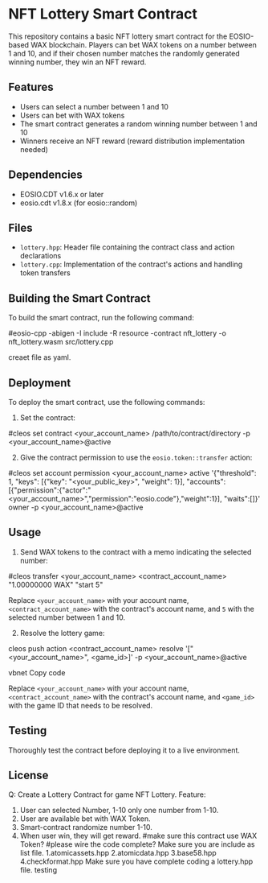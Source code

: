 

# NFT Lottery Smart Contract

This repository contains a basic NFT lottery smart contract for the EOSIO-based WAX blockchain. Players can bet WAX tokens on a number between 1 and 10, and if their chosen number matches the randomly generated winning number, they win an NFT reward.

## Features

- Users can select a number between 1 and 10
- Users can bet with WAX tokens
- The smart contract generates a random winning number between 1 and 10
- Winners receive an NFT reward (reward distribution implementation needed)

## Dependencies

- EOSIO.CDT v1.6.x or later
- eosio.cdt v1.8.x (for eosio::random)

## Files

- `lottery.hpp`: Header file containing the contract class and action declarations
- `lottery.cpp`: Implementation of the contract's actions and handling token transfers

## Building the Smart Contract

To build the smart contract, run the following command:

#eosio-cpp -abigen -I include -R resource -contract nft_lottery -o nft_lottery.wasm src/lottery.cpp

creaet file as yaml.

## Deployment

To deploy the smart contract, use the following commands:

1. Set the contract:

#cleos set contract <your_account_name> /path/to/contract/directory -p <your_account_name>@active


2. Give the contract permission to use the `eosio.token::transfer` action:

#cleos set account permission <your_account_name> active '{"threshold": 1, "keys": [{"key": "<your_public_key>", "weight": 1}], "accounts": [{"permission":{"actor":"<your_account_name>","permission":"eosio.code"},"weight":1}], "waits":[]}' owner -p <your_account_name>@active


## Usage

1. Send WAX tokens to the contract with a memo indicating the selected number:

#cleos transfer <your_account_name> <contract_account_name> "1.00000000 WAX" "start 5"

Replace `<your_account_name>` with your account name, `<contract_account_name>` with the contract's account name, and `5` with the selected number between 1 and 10.

2. Resolve the lottery game:

cleos push action <contract_account_name> resolve '["<your_account_name>", <game_id>]' -p <your_account_name>@active

vbnet
Copy code

Replace `<your_account_name>` with your account name, `<contract_account_name>` with the contract's account name, and `<game_id>` with the game ID that needs to be resolved.

## Testing

Thoroughly test the contract before deploying it to a live environment.

## License

Q: Create a Lottery Contract for game NFT Lottery.
Feature: 
1. User can selected  Number, 1-10 only one number from 1-10.
2. User are available bet with WAX Token.
3. Smart-contract randomize number 1-10.
4. When user win, they will get reward. 
#make sure this contract use WAX Token?
#please wire the code complete? 
Make sure you are include as list file.
1.atomicassets.hpp
2.atomicdata.hpp
3.base58.hpp
4.checkformat.hpp
Make sure you have complete coding a lottery.hpp file.
testing